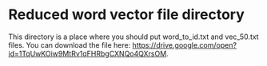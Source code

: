 # Reduced word vector file directory

This directory is a place where you should put word_to_id.txt and vec_50.txt files.
You can download the file here: https://drive.google.com/open?id=1TqUwKOiw9MtRv1qFHRbgCXNQo4QXrsOM.
